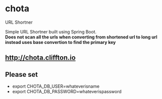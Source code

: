 # chota
URL Shortner

Simple URL Shortner built using Spring Boot.   
**Does not scan all the urls when converting from shortened url to long url instead uses base convertion to find the primary key**

## http://chota.cliffton.io


## Please set
- export CHOTA_DB_USER=whateverisname   
- export CHOTA_DB_PASSWORD=whateverispassword   
